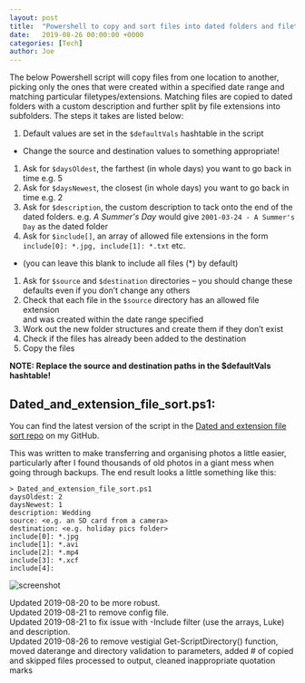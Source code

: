```yaml
---
layout: post
title:  "Powershell to copy and sort files into dated folders and filetype subfolders"
date:   2019-08-26 00:00:00 +0000
categories: [Tech]
author: Joe
---
```

The below Powershell script will copy files from one location to another, picking only the ones that were created within a specified date range and matching particular filetypes/extensions.
Matching files are copied to dated folders with a custom description and further split by file extensions into subfolders.<!-- more -->
The steps it takes are listed below:

1. Default values are set in the `$defaultVals` hashtable in the script
 * Change the source and destination values to something appropriate!
1. Ask for `$daysOldest`, the farthest (in whole days) you want to go back in time e.g. 5
1. Ask for `$daysNewest`, the closest (in whole days) you want to go back in time e.g. 2
1. Ask for `$description`, the custom description to tack onto the end of the dated folders. e.g. *A Summer's Day* would give `2001-03-24 - A Summer's Day` as the dated folder
1. Ask for `$include[]`, an array of allowed file extensions in the form `include[0]: *.jpg, include[1]: *.txt` etc.
 * (you can leave this blank to include all files (*) by default)
1. Ask for `$source` and `$destination` directories – you should change these defaults even if you don’t change any others
1. Check that each file in the `$source` directory has an allowed file extension<br>
and was created within the date range specified
1. Work out the new folder structures and create them if they don’t exist
1. Check if the files has already been added to the destination
1. Copy the files

**NOTE: Replace the source and destination paths in the $defaultVals hashtable!**

## Dated_and_extension_file_sort.ps1:

You can find the latest version of the script in the [Dated and extension file sort repo][Repo] on my GitHub.

This was written to make transferring and organising photos a little easier, particularly after I found thousands of old photos in a giant mess when going through backups.
The end result looks a little something like this:

```
> Dated_and_extension_file_sort.ps1
daysOldest: 2
daysNewest: 1
description: Wedding
source: <e.g. an SD card from a camera>
destination: <e.g. holiday pics folder>
include[0]: *.jpg
include[1]: *.avi
include[2]: *.mp4
include[3]: *.xcf
include[4]: 
```

![screenshot]

Updated 2019-08-20 to be more robust.<br>
Updated 2019-08-21 to remove config file.<br>
Updated 2019-08-21 to fix issue with -Include filter (use the arrays, Luke) and description.<br>
Updated 2019-08-26 to remove vestigial Get-ScriptDirectory() function, moved daterange and directory validation to parameters, added # of copied and skipped files processed to output, cleaned inappropriate quotation marks

[Repo]: https://github.com/JGDR20/Dated-and-extension-file-sort
[screenshot]: /jgdr20/assets/2019-08-26-PS_folder_screenshot.png